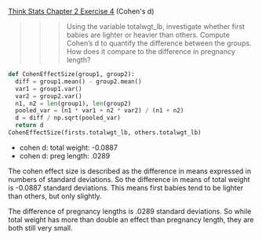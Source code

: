 [Think Stats Chapter 2 Exercise 4](http://greenteapress.com/thinkstats2/html/thinkstats2003.html#toc24) (Cohen's d)

>>>Using the variable totalwgt_lb, investigate whether first babies are lighter or heavier than others. Compute Cohen’s d to quantify the difference between the groups. How does it compare to the difference in pregnancy length?

```python
def CohenEffectSize(group1, group2):
  diff = group1.mean() - group2.mean()
  var1 = group1.var()
  var2 = group2.var()
  n1, n2 = len(group1), len(group2)
  pooled_var = (n1 * var1 + n2 * var2) / (n1 + n2)
  d = diff / np.sqrt(pooled_var)
  return d
CohenEffectSize(firsts.totalwgt_lb, others.totalwgt_lb)
```
* cohen d: total weight: -0.0887
* cohen d: preg length: .0289

The cohen effect size is described as the difference in means expressed in numbers of standard deviations. So the difference in means of total weight is -0.0887 standard deviations. This means first babies tend to be lighter than others, but only slightly.

The difference of pregnancy lengths is .0289 standard deviations. So while total weight has more than double an effect than pregnancy length, they are both still very small. 
